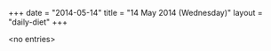 +++
date = "2014-05-14"
title = "14 May 2014 (Wednesday)"
layout = "daily-diet"
+++

<p>&lt;no entries&gt;</p>